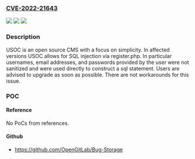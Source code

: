 ### [CVE-2022-21643](https://cve.mitre.org/cgi-bin/cvename.cgi?name=CVE-2022-21643)
![](https://img.shields.io/static/v1?label=Product&message=USOC&color=blue)
![](https://img.shields.io/static/v1?label=Version&message=n%2Fa&color=blue)
![](https://img.shields.io/static/v1?label=Vulnerability&message=CWE-89%3A%20Improper%20Neutralization%20of%20Special%20Elements%20used%20in%20an%20SQL%20Command%20('SQL%20Injection')&color=brighgreen)

### Description

USOC is an open source CMS with a focus on simplicity. In affected versions USOC allows for SQL injection via register.php. In particular usernames, email addresses, and passwords provided by the user were not sanitized and were used directly to construct a sql statement. Users are advised to upgrade as soon as possible. There are not workarounds for this issue.

### POC

#### Reference
No PoCs from references.

#### Github
- https://github.com/OpenGitLab/Bug-Storage

